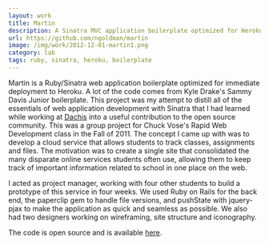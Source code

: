 ```yaml
---
layout: work
title: Martin
description: A Sinatra MVC application boilerplate optimized for Heroku.
url: https://github.com/ngoldman/martin
image: /img/work/2012-12-01-martin1.png
category: lab
tags: ruby, sinatra, heroku, boilerplate
---
```


Martin is a Ruby/Sinatra web application boilerplate optimized for immediate
deployment to Heroku. A lot of the code comes from Kyle Drake's
Sammy Davis Junior boilerplate. This project was my attempt to distill all of
the essentials of web application development with Sinatra that I had learned
while working at [Dachis](http://www.dachisgroup.com/)
into a useful contribution to the open source community.
This was a group project for Chuck Vose's Rapid Web Development class in the
Fall of 2011. The concept I came up with was to develop a cloud service that
allows students to track classes, assignments and files. The motivation was to
create a single site that consolidated the many disparate online services
students often use, allowing them to keep track of important information related
to school in one place on the web.

I acted as project manager, working with four other students to build a
prototype of this service in four weeks. We used Ruby on Rails for the back end,
the paperclip gem to handle file versions, and pushState with jquery-pjax to
make the application as quick and seamless as possible. We also had two
designers working on wireframing, site structure and iconography.

The code is open source and is available [here](https://github.com/ngoldman/martin).

